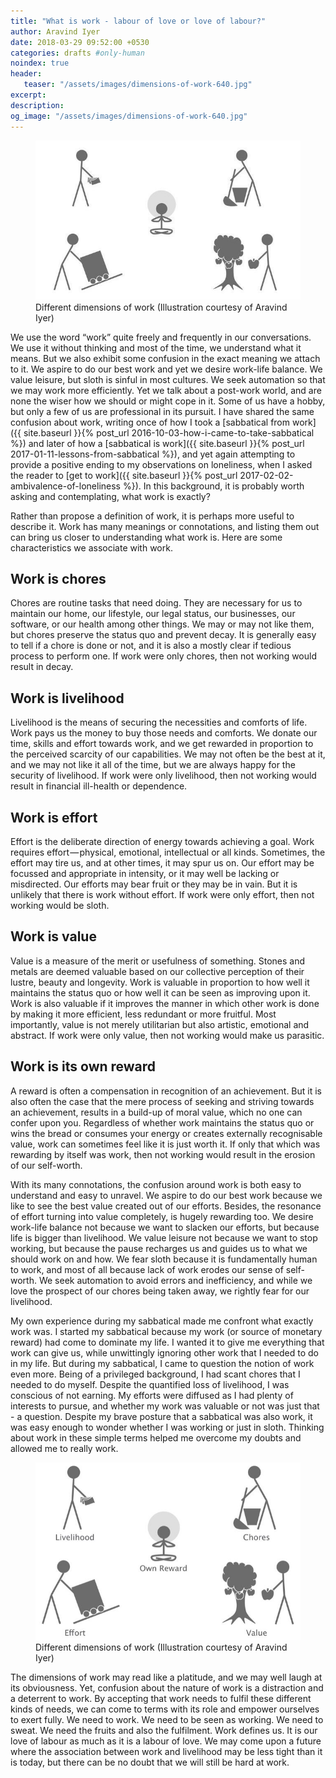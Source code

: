 ```yaml
---
title: "What is work - labour of love or love of labour?"
author: Aravind Iyer
date: 2018-03-29 09:52:00 +0530
categories: drafts #only-human
noindex: true
header:
   teaser: "/assets/images/dimensions-of-work-640.jpg"
excerpt:
description:
og_image: "/assets/images/dimensions-of-work-640.jpg"
---
```

<figure>
   <a href="/assets/images/dimensions-of-work.jpg">
      <img src="/assets/images/dimensions-of-work-640.jpg" alt="Symbols denoting different dimensions of work">
   </a>
   <figcaption>Different dimensions of work (Illustration courtesy of Aravind Iyer)</figcaption>
</figure>

We use the word “work” quite freely and frequently in our conversations. We use it without thinking and most of the time, we understand what it means. But we also exhibit some confusion in the exact meaning we attach to it. We aspire to do our best work and yet we desire work-life balance. We value leisure, but sloth is sinful in most cultures. We seek automation so that we may work more efficiently. Yet we talk about a post-work world, and are none the wiser how we should or might cope in it. Some of us have a hobby, but only a few of us are professional in its pursuit. I have shared the same confusion about work, writing once of how I took a [sabbatical from work]({{ site.baseurl }}{% post_url 2016-10-03-how-i-came-to-take-sabbatical %}) and later of how a [sabbatical is work]({{ site.baseurl }}{% post_url 2017-01-11-lessons-from-sabbatical %}), and yet again attempting to provide a positive ending to my observations on loneliness, when I asked the reader to [get to work]({{ site.baseurl }}{% post_url 2017-02-02-ambivalence-of-loneliness %}). In this background, it is probably worth asking and contemplating, what work is exactly?

Rather than propose a definition of work, it is perhaps more useful to describe it. Work has many meanings or connotations, and listing them out can bring us closer to understanding what work is. Here are some characteristics we associate with work.

## Work is chores

Chores are routine tasks that need doing. They are necessary for us to maintain our home, our lifestyle, our legal status, our businesses, our software, or our health among other things. We may or may not like them, but chores preserve the status quo and prevent decay. It is generally easy to tell if a chore is done or not, and it is also a mostly clear if tedious process to perform one. If work were only chores, then not working would result in decay.

## Work is livelihood

Livelihood is the means of securing the necessities and comforts of life. Work pays us the money to buy those needs and comforts. We donate our time, skills and effort towards work, and we get rewarded in proportion to the perceived scarcity of our capabilities. We may not often be the best at it, and we may not like it all of the time, but we are always happy for the security of livelihood. If work were only livelihood, then not working would result in financial ill-health or dependence.

## Work is effort

Effort is the deliberate direction of energy towards achieving a goal. Work requires effort — physical, emotional, intellectual or all kinds. Sometimes, the effort may tire us, and at other times, it may spur us on. Our effort may be focussed and appropriate in intensity, or it may well be lacking or misdirected. Our efforts may bear fruit or they may be in vain. But it is unlikely that there is work without effort. If work were only effort, then not working would be sloth.

## Work is value

Value is a measure of the merit or usefulness of something. Stones and metals are deemed valuable based on our collective perception of their lustre, beauty and longevity. Work is valuable in proportion to how well it maintains the status quo or how well it can be seen as improving upon it. Work is also valuable if it improves the manner in which other work is done by making it more efficient, less redundant or more fruitful. Most importantly, value is not merely utilitarian but also artistic, emotional and abstract. If work were only value, then not working would make us parasitic.

## Work is its own reward

A reward is often a compensation in recognition of an achievement. But it is also often the case that the mere process of seeking and striving towards an achievement, results in a build-up of moral value, which no one can confer upon you. Regardless of whether work maintains the status quo or wins the bread or consumes your energy or creates externally recognisable value, work can sometimes feel like it is just worth it. If only that which was rewarding by itself was work, then not working would result in the erosion of our self-worth.

With its many connotations, the confusion around work is both easy to understand and easy to unravel. We aspire to do our best work because we like to see the best value created out of our efforts. Besides, the resonance of effort turning into value completely, is hugely rewarding too. We desire work-life balance not because we want to slacken our efforts, but because life is bigger than livelihood. We value leisure not because we want to stop working, but because the pause recharges us and guides us to what we should work on and how. We fear sloth because it is fundamentally human to work, and most of all because lack of work erodes our sense of self-worth. We seek automation to avoid errors and inefficiency, and while we love the prospect of our chores being taken away, we rightly fear for our livelihood.

My own experience during my sabbatical made me confront what exactly work was. I started my sabbatical because my work (or source of monetary reward) had come to dominate my life. I wanted it to give me everything that work can give us, while unwittingly ignoring other work that I needed to do in my life. But during my sabbatical, I came to question the notion of work even more. Being of a privileged background, I had scant chores that I needed to do myself. Despite the quantified loss of livelihood, I was conscious of not earning. My efforts were diffused as I had plenty of interests to pursue, and whether my work was valuable or not was just that - a question. Despite my brave posture that a sabbatical was also work, it was easy enough to wonder whether I was working or just in sloth. Thinking about work in these simple terms helped me overcome my doubts and allowed me to really work.

<figure>
   <a href="/assets/images/dimensions-of-work-labelled.jpg">
      <img src="/assets/images/dimensions-of-work-labelled-640.jpg" alt="Symbols denoting different dimensions of work">
   </a>
   <figcaption>Different dimensions of work (Illustration courtesy of Aravind Iyer)</figcaption>
</figure>

The dimensions of work may read like a platitude, and we may well laugh at its obviousness. Yet, confusion about the nature of work is a distraction and a deterrent to work. By accepting that work needs to fulfil these different kinds of needs, we can come to terms with its role and empower ourselves to exert fully. We need to work. We need to be seen as working. We need to sweat. We need the fruits and also the fulfilment. Work defines us. It is our love of labour as much as it is a labour of love. We may come upon a future where the association between work and livelihood may be less tight than it is today, but there can be no doubt that we will still be hard at work.
